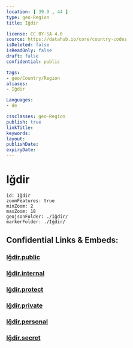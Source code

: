```yaml
---
location: [ 39.9 , 44 ] 
type: geo-Region
title: Iğdir

license: CC BY-SA 4.0
source: https://datahub.io/core/country-codes
isDeleted: false
isReadOnly: false
draft: false
confidential: public

tags:
- geo/Country/Region
aliases:
- Iğdir

Languages:
- de

cssclasses: geo-Region
publish: true
linkTitle: 
keywords: 
layout: 
publishDate: 
expiryDate: 
---
```


# Iğdir

```leaflet
id: Iğdir
zoomFeatures: true 
minZoom: 2 
maxZoom: 18
geojsonFolder: ./Iğdir/
markerFolder: ./Iğdir/
```


## Confidential Links & Embeds: 

### [Iğdir.public](/_public/\Earth\Continent\Europe\Europe~East\Turkey\Provinces~TurkeyIğdir.public.md) 

### [Iğdir.internal](/_internal/\Earth\Continent\Europe\Europe~East\Turkey\Provinces~TurkeyIğdir.internal.md) 

### [Iğdir.protect](/_protect/\Earth\Continent\Europe\Europe~East\Turkey\Provinces~TurkeyIğdir.protect.md) 

### [Iğdir.private](/_private/\Earth\Continent\Europe\Europe~East\Turkey\Provinces~TurkeyIğdir.private.md) 

### [Iğdir.personal](/_personal/\Earth\Continent\Europe\Europe~East\Turkey\Provinces~TurkeyIğdir.personal.md) 

### [Iğdir.secret](/_secret/\Earth\Continent\Europe\Europe~East\Turkey\Provinces~TurkeyIğdir.secret.md)

